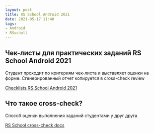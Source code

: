 ```yaml
---
layout: post
title: RS School Android 2021
date: 2021-05-17 11:40
tags:
- Android
- RSscholl
---
```

## Чек-листы для практических заданий RS School Android 2021

Студент проходит по критериям чек-листа и выставляет оценки на форме. Сгенерированный отчет копируется в cross-check review

<a href="https://ziginsider.github.io/checklist/index.html">Checklists RS School Android 2021</a>

## Что такое cross-check?

Способ оценки выполнения заданий студентами у друг друга. 

<a href="https://docs.rs.school/#/cross-check-flow?id=cross-check">RS School cross-check docs</a>
